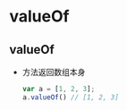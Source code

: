 # valueOf

## valueOf

+ 方法返回数组本身

    ```js
    var a = [1, 2, 3];
    a.valueOf() // [1, 2, 3]
    ```

